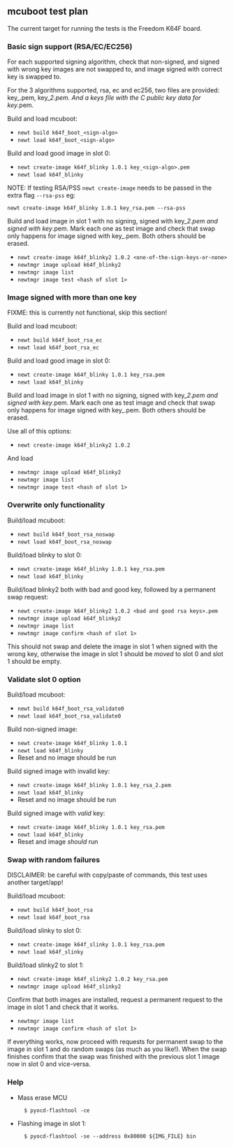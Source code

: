 ## mcuboot test plan

The current target for running the tests is the Freedom K64F board.

### Basic sign support (RSA/EC/EC256)

For each supported signing algorithm, check that non-signed, and signed
with wrong key images are not swapped to, and image signed with correct key
is swapped to.

For the 3 algorithms supported, rsa, ec and ec256, two files are provided:
key_<sign-algo>.pem, key_<sign-algo>_2.pem. And a keys file with the C public
key data for key_<sign-algo>.pem.

Build and load mcuboot:

* `newt build k64f_boot_<sign-algo>`
* `newt load k64f_boot_<sign-algo>`

Build and load good image in slot 0:

* `newt create-image k64f_blinky 1.0.1 key_<sign-algo>.pem`
* `newt load k64f_blinky`

NOTE: If testing RSA/PSS `newt create-image` needs to be passed in the extra
flag `--rsa-pss` eg:

`newt create-image k64f_blinky 1.0.1 key_rsa.pem --rsa-pss`

Build and load image in slot 1 with no signing, signed with
key_<sign-algo>_2.pem and signed with key_<sign-algo>.pem. Mark each one as
test image and check that swap only happens for image signed with
key_<sign-algo>.pem. Both others should be erased.

* `newt create-image k64f_blinky2 1.0.2 <one-of-the-sign-keys-or-none>`
* `newtmgr image upload k64f_blinky2`
* `newtmgr image list`
* `newtmgr image test <hash of slot 1>`

### Image signed with more than one key

FIXME: this is currently not functional, skip this section!

Build and load mcuboot:

* `newt build k64f_boot_rsa_ec`
* `newt load k64f_boot_rsa_ec`

Build and load good image in slot 0:

* `newt create-image k64f_blinky 1.0.1 key_rsa.pem`
* `newt load k64f_blinky`

Build and load image in slot 1 with no signing, signed with
key_<sign-algo>_2.pem and signed with key_<sign-algo>.pem. Mark each one as
test image and check that swap only happens for image signed with
key_<sign-algo>.pem. Both others should be erased.

Use all of this options:

* `newt create-image k64f_blinky2 1.0.2`

And load

* `newtmgr image upload k64f_blinky2`
* `newtmgr image list`
* `newtmgr image test <hash of slot 1>`

### Overwrite only functionality

Build/load mcuboot:

* `newt build k64f_boot_rsa_noswap`
* `newt load k64f_boot_rsa_noswap`

Build/load blinky to slot 0:

* `newt create-image k64f_blinky 1.0.1 key_rsa.pem`
* `newt load k64f_blinky`

Build/load blinky2 both with bad and good key, followed by a permanent swap
request:

* `newt create-image k64f_blinky2 1.0.2 <bad and good rsa keys>.pem`
* `newtmgr image upload k64f_blinky2`
* `newtmgr image list`
* `newtmgr image confirm <hash of slot 1>`

This should not swap and delete the image in slot 1 when signed with the wrong
key, otherwise the image in slot 1 should be *moved* to slot 0 and slot 1 should
be empty.

### Validate slot 0 option

Build/load mcuboot:

* `newt build k64f_boot_rsa_validate0`
* `newt load k64f_boot_rsa_validate0`

Build non-signed image:

* `newt create-image k64f_blinky 1.0.1`
* `newt load k64f_blinky`
* Reset and no image should be run

Build signed image with invalid key:

* `newt create-image k64f_blinky 1.0.1 key_rsa_2.pem`
* `newt load k64f_blinky`
* Reset and no image should be run

Build signed image with *valid* key:

* `newt create-image k64f_blinky 1.0.1 key_rsa.pem`
* `newt load k64f_blinky`
* Reset and image *should* run

### Swap with random failures

DISCLAIMER: be careful with copy/paste of commands, this test uses another
target/app!

Build/load mcuboot:

* `newt build k64f_boot_rsa`
* `newt load k64f_boot_rsa`

Build/load slinky to slot 0:

* `newt create-image k64f_slinky 1.0.1 key_rsa.pem`
* `newt load k64f_slinky`

Build/load slinky2 to slot 1:

* `newt create-image k64f_slinky2 1.0.2 key_rsa.pem`
* `newtmgr image upload k64f_slinky2`

Confirm that both images are installed, request a permanent request to the
image in slot 1 and check that it works.

* `newtmgr image list`
* `newtmgr image confirm <hash of slot 1>`

If everything works, now proceed with requests for permanent swap to the image
in slot 1 and do random swaps (as much as you like!). When the swap finishes
confirm that the swap was finished with the previous slot 1 image now in
slot 0 and vice-versa.

### Help

* Mass erase MCU

        $ pyocd-flashtool -ce

* Flashing image in slot 1:

        $ pyocd-flashtool -se --address 0x80000 ${IMG_FILE} bin
